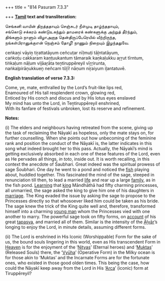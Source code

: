 +++
title = "814 Pasuram 7.3.3"

+++
**[Tamil](/definition/tamil#history "show Tamil definitions") text and transliteration:**

செங்கனி வாயின் திறத்ததாயும் செஞ்சுடர் நீள்முடி தாழ்ந்ததாயும்,  
சங்கொடு சக்கரம் கண்டுஉகந்தும் தாமரைக் கண்களுக்கு அற்றுத் தீர்ந்தும்,  
திங்களும் நாளும் விழாஅறாத தென்திருப்பேரெயில் வீற்றிருந்த,  
நங்கள்பிரானுக்குஎன் நெஞ்சம் தோழீ! நாணும் நிறையும் இழந்ததுவே.

ceṅkaṉi vāyiṉ tiṟattatāyum ceñcuṭar nīḷmuṭi tāḻntatāyum,  
caṅkoṭu cakkaram kaṇṭuukantum tāmaraik kaṇkaḷukku aṟṟut tīrntum,  
tiṅkaḷum nāḷum viḻāaṟāta teṉtiruppēreyil vīṟṟirunta,  
naṅkaḷpirāṉukkueṉ neñcam tōḻī! nāṇum niṟaiyum iḻantatuvē.

**English translation of verse 7.3.3:**

Come, ye, mate, enthralled by the Lord’s fruit-like lips red,  
Enamoured of His tall resplendent crown, glowing red,  
Enticed by His conch and discus and by His lotus eyes enslaved  
My mind has unto the Lord, in Teṉtiruppēreyil enshrined,  
With its fanfare of festivals unbroken, lost its reserve and refinement.

**Notes:**

\(i\) The elders and neighbours having retreated from the scene, giving up the task of reclaiming the Nāyakī as hopeless, only the mate stays on, for further counselling. When she points out how unbecoming of the feminine rank and position the conduct of the Nāyakī is, the latter indicates in this song what indeed brought her to this pass. Actually, the Nāyakī’s mind is getting exclusively absorbed in each one of these features of the Lord, even as He pervades all things, *in toto*, inside out. It is worth recalling, in this context the anecdote of Śaubhari. Great indeed was the spiritual prowess of sage Śoubhari. One day he went to a pond and noticed the [fish](/definition/fish#history "show fish definitions") playing about, huddled together. This fascinated the mind of the sage, steeped in renunciation till then, to lead a married [life](/definition/life#history "show life definitions") and rear up a large [family](/definition/family#history "show family definitions"), as in the fish pond. [Learning](/definition/learning#history "show Learning definitions") that [king](/definition/king#history "show king definitions") Māndhāthā had fifty charming princesses, all unmarried, the sage asked the king to give him one of his daughters in [marriage](/definition/marriage#history "show marriage definitions"). The King evaded the issue by asking the sage to propose to the Princesses directly so that whosoever liked him could be taken as his bride. The sage knew the trick of the King quite well and, therefore, transformed himself into a charming [young man](/definition/young-men#history "show young man definitions") whom the Princesses vied with one another to marry. The powerful sage took on fifty forms, on [account](/definition/account#history "show account definitions") of his great [tapasya](/definition/tapasya#vaishnavism "show tapasya definitions"), and married all of them. Similar is the intensity of the [Āḻvār](/definition/aḻvar#vaishnavism "show Āḻvār definitions")’s longing to enjoy the Lord, in minute details, assuming different forms.

\(ii\) The Lord is enshrined in His Iconic (Worshippable) Form for the sake of us, the bound souls lingering in this world, even as His transcendent Form in [Heaven](/definition/heaven#history "show Heaven definitions") is for the enjoyment of the ‘[Nityas](/definition/nitya#vaishnavism "show Nityas definitions")’ (Eternal heroes) and ‘[Muktas](/definition/mukta#vaishnavism "show Muktas definitions")’ (Released Souls) there, the ‘[Vyūha](/definition/vyuha#history "show Vyūha definitions")’ (Operative Form) in the Milky ocean is for those akin to ‘Muktas’ and the Incarnate Forms are for the fortunate ones, who existed in those good olden times. This being the case, how could the Nāyakī keep away from the Lord in His ‘[Arca](/definition/arca#history "show Arca definitions")’ (iconic) form at Tiruppēreyil?


